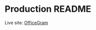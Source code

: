 # Production README

Live site: [OfficeGram][OfficeGramLink]

[OfficeGramLink]: https://officegram.herokuapp.com/#/